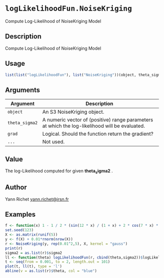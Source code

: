 # `logLikelihoodFun.NoiseKriging`

Compute Log-Likelihood of NoiseKriging Model


## Description

Compute Log-Likelihood of NoiseKriging Model


## Usage

```r
list(list("logLikelihoodFun"), list("NoiseKriging"))(object, theta_sigma2, grad = FALSE, ...)
```


## Arguments

Argument      |Description
------------- |----------------
`object`     |     An S3 NoiseKriging object.
`theta_sigma2`     |     A numeric vector of (positive) range parameters at which the log-likelihood will be evaluated.
`grad`     |     Logical. Should the function return the gradient?
`...`     |     Not used.


## Value

The log-Likelihood computed for given
  $\boldsymbol{theta_sigma2}$ .


## Author

Yann Richet yann.richet@irsn.fr


## Examples

```r
f <- function(x) 1 - 1 / 2 * (sin(12 * x) / (1 + x) + 2 * cos(7 * x) * x^5 + 0.7)
set.seed(123)
X <- as.matrix(runif(5))
y <- f(X) + 0.01*rnorm(nrow(X))
r <- NoiseKriging(y, rep(0.01^2,5), X, kernel = "gauss")
print(r)
sigma2 = as.list(r)$sigma2
ll <- function(theta) logLikelihoodFun(r, cbind(theta,sigma2))$logLikelihood
t <- seq(from = 0.001, to = 2, length.out = 101)
plot(t, ll(t), type = 'l')
abline(v = as.list(r)$theta, col = "blue")
```


